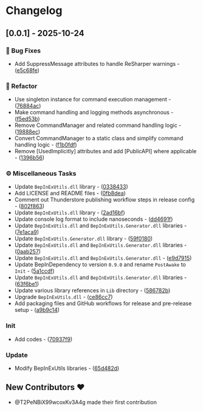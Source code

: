 # Changelog

## [0.0.1] - 2025-10-24

### 🐛 Bug Fixes

- Add SuppressMessage attributes to handle ReSharper warnings - ([e5c68fe](https://github.com/T2PeNBiX99wcoxKv3A4g/BepInEx-Utils.Console/commit/e5c68fef7fb43f73d3e1b53b65617d5915621c6d))

### 🚜 Refactor

- Use singleton instance for command execution management - ([76884ac](https://github.com/T2PeNBiX99wcoxKv3A4g/BepInEx-Utils.Console/commit/76884ac893d57014171a61f417a5b8baf33f960f))
- Make command handling and logging methods asynchronous - ([f5ed53b](https://github.com/T2PeNBiX99wcoxKv3A4g/BepInEx-Utils.Console/commit/f5ed53bcdb66991190034f98488617e27f1e8d21))
- Remove CommandManager and related command handling logic - ([19888ec](https://github.com/T2PeNBiX99wcoxKv3A4g/BepInEx-Utils.Console/commit/19888ec2974bf46f7f2693454cbf1e2d5fdb37ea))
- Convert CommandManager to a static class and simplify command handling logic - ([f1b0fdf](https://github.com/T2PeNBiX99wcoxKv3A4g/BepInEx-Utils.Console/commit/f1b0fdf3a46db044e8f84b545085225c18799cf0))
- Remove [UsedImplicitly] attributes and add [PublicAPI] where applicable - ([1396b56](https://github.com/T2PeNBiX99wcoxKv3A4g/BepInEx-Utils.Console/commit/1396b561874cc639f96c8d901784eae05d23a2b9))

### ⚙️ Miscellaneous Tasks

- Update `BepInExUtils.dll` library - ([0338433](https://github.com/T2PeNBiX99wcoxKv3A4g/BepInEx-Utils.Console/commit/033843329bbcc49b20244bd1fcdad8988bacf030))
- Add LICENSE and README files - ([0fb8dea](https://github.com/T2PeNBiX99wcoxKv3A4g/BepInEx-Utils.Console/commit/0fb8deac1f72105c0534963af932756e93a13d91))
- Comment out Thunderstore publishing workflow steps in release config - ([802f863](https://github.com/T2PeNBiX99wcoxKv3A4g/BepInEx-Utils.Console/commit/802f863f6277f71bda43754db17b61f6f93db380))
- Update `BepInExUtils.dll` library - ([2ad16bf](https://github.com/T2PeNBiX99wcoxKv3A4g/BepInEx-Utils.Console/commit/2ad16bf7cad72111117979998634cf1c49085686))
- Update console log format to include nanoseconds - ([dd4691f](https://github.com/T2PeNBiX99wcoxKv3A4g/BepInEx-Utils.Console/commit/dd4691f3d395e9a19563f06051564ecf2c2280fc))
- Update `BepInExUtils.dll` and `BepInExUtils.Generator.dll` libraries - ([7e1aca9](https://github.com/T2PeNBiX99wcoxKv3A4g/BepInEx-Utils.Console/commit/7e1aca9362d9e317bfa91526dd662c2e3bc81ccf))
- Update `BepInExUtils.Generator.dll` library - ([59f0180](https://github.com/T2PeNBiX99wcoxKv3A4g/BepInEx-Utils.Console/commit/59f0180ef4e55069ff1cd00ec1a7921c92e85f33))
- Update `BepInExUtils.dll` and `BepInExUtils.Generator.dll` libraries - ([0aab257](https://github.com/T2PeNBiX99wcoxKv3A4g/BepInEx-Utils.Console/commit/0aab2571458cba299f6fe77d7d0762494fd1a548))
- Update `BepInExUtils.dll` and `BepInExUtils.Generator.dll` - ([e9d7915](https://github.com/T2PeNBiX99wcoxKv3A4g/BepInEx-Utils.Console/commit/e9d7915a84ce56effb9b98ab9768309d7fe991d2))
- Update BepInDependency to version `0.9.0` and rename `PostAwake` to `Init` - ([5a1ccdf](https://github.com/T2PeNBiX99wcoxKv3A4g/BepInEx-Utils.Console/commit/5a1ccdfd821ac6bba50aeb12866b4d37d676d573))
- Update `BepInExUtils.dll` and `BepInExUtils.Generator.dll` libraries - ([63f6be1](https://github.com/T2PeNBiX99wcoxKv3A4g/BepInEx-Utils.Console/commit/63f6be1cd611995b5953a94ab79205a8d806037c))
- Update various library references in `Lib` directory - ([586782b](https://github.com/T2PeNBiX99wcoxKv3A4g/BepInEx-Utils.Console/commit/586782bbb9526f1350265f8342533360b8757a0a))
- Upgrade `BepInExUtils.dll` - ([ce86cc7](https://github.com/T2PeNBiX99wcoxKv3A4g/BepInEx-Utils.Console/commit/ce86cc766fb2545dc0873d43acd3ffd01d624f57))
- Add packaging files and GitHub workflows for release and pre-release setup - ([a9b9c14](https://github.com/T2PeNBiX99wcoxKv3A4g/BepInEx-Utils.Console/commit/a9b9c14c2f77f9db9a48d6167476672b175e316f))

### Init

- Add codes - ([70937f9](https://github.com/T2PeNBiX99wcoxKv3A4g/BepInEx-Utils.Console/commit/70937f93b8eba50943e19a5d9cd44dd8734cd667))

### Update

- Modify BepInExUtils libraries - ([65d482d](https://github.com/T2PeNBiX99wcoxKv3A4g/BepInEx-Utils.Console/commit/65d482dcbe20b9a5afc3d1138f2376451e541aab))

## New Contributors ❤️

* @T2PeNBiX99wcoxKv3A4g made their first contribution

<!-- generated by git-cliff -->
